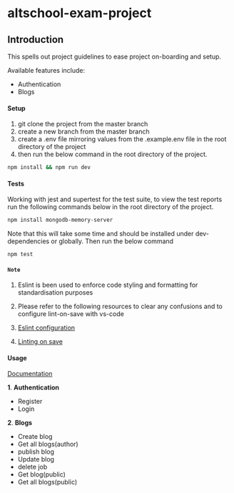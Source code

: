 # altschool-exam-project

## Introduction

This spells out project guidelines to ease project on-boarding and setup.

Available features include:

- Authentication
- Blogs

#### Setup

1. git clone the project from the master branch
2. create a new branch from the master branch
4. create a .env file mirroring values from the .example.env file in the root directory of the project
5. then run the below command in the root directory of the project.

```bash
npm install && npm run dev
```

#### Tests
 
Working with jest and supertest for the test suite, to view the test reports run the following commands below in the root directory of the project.

```bash
npm install mongodb-memory-server
```

Note that this will take some time and should be installed under dev-dependencies or globally. Then run the below command

```bash
npm test
```



#### ```Note```

1. Eslint is been used to enforce code styling and formatting for standardisation purposes 
2. Please refer to the following resources to clear any confusions and to configure lint-on-save with vs-code


1. [Eslint configuration](https://dev.to/drsimplegraffiti/eslint-configuration-for-node-project-275l)
2. [Linting on save](https://www.digitalocean.com/community/tutorials/workflow-auto-eslinting)


#### Usage

[Documentation]()

**1**. **Authentication**

  * Register  
  * Login

**2**. **Blogs**

  * Create blog
  * Get all blogs(author)
  * publish blog
  * Update blog
  * delete job
  * Get blog(public)
  * Get all blogs(public)
